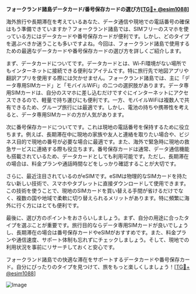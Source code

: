 **フォークランド諸島データカード/番号保存カードの選び方[[TG💪+ @esim1088](https://t.me/s/esim1088)]**

海外旅行や長期滞在を考えているあなた、データ通信や現地での電話番号の確保はもう準備できていますか？フォークランド諸島では、SIMフリーのスマホを使っている方にはデータカードや番号保存カードが便利です。しかし、どのタイプを選ぶべきか迷うことも多いですよね。今回は、フォークランド諸島で使用するための最適なデータカードや番号保存カードの選び方を詳しくご紹介します。

まず、データカードについてです。データカードとは、Wi-Fi環境がない場所でもインターネットに接続できる便利なアイテムです。特に旅行先で地図アプリや翻訳アプリを使用する際には欠かせません。フォークランド諸島では、主に「データ専用SIMカード」と「モバイルWiFi」の二つの選択肢があります。データ専用SIMカードは、自分のスマホに差し込むだけですぐにインターネットにアクセスできるので、軽量で持ち運びにも便利です。一方、モバイルWiFiは複数人で共有できるため、グループ旅行には最適です。しかし、電池の持ちや携帯性を考えると、データ専用SIMカードの方が人気があります。

次に番号保存カードについてです。これは現地の電話番号を保持するために役立ちます。例えば、長期滞在中に現地の家族や友人と連絡を取りたい場合や、ビジネス目的で現地の番号が必要な場合に最適です。また、海外で緊急時に現地の救急サービスに連絡する際も役立ちます。番号保存カードは通常、データ通信機能も搭載されているため、データカードとしても利用可能です。ただし、長期滞在の場合は、料金プランや通話時間などをしっかり確認することが大切です。

さらに、最近注目されているのがeSIMです。eSIMは物理的なSIMカードを持たない新しい技術で、スマホやタブレットに直接ダウンロードして使用できます。この技術を使うことで、現地のSIMカードを買い替える手間が省けるだけでなく、複数の国や地域で柔軟に切り替えられるメリットがあります。特に頻繁に海外に行く方にはとても便利です。

最後に、選び方のポイントをおさらいしましょう。まず、自分の用途に合ったタイプを選ぶことが重要です。旅行目的ならデータ専用SIMカードが良いでしょうし、長期滞在の場合は番号保存カードやeSIMがおすすめです。また、料金プランや通信速度、サポート体制も忘れずにチェックしましょう。そして、現地での利用状況を事前にリサーチしておくと安心です。

フォークランド諸島での快適な滞在をサポートするデータカードや番号保存カード。自分にぴったりのタイプを見つけて、旅をもっと楽しくしましょう！[[TG💪+ @esim1088](https://t.me/s/esim1088)]

![Image](https://i.postimg.cc/Y0z9fWf4/image.png)